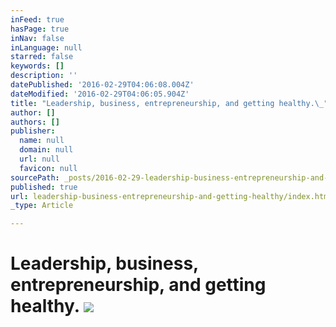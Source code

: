 ```yaml
---
inFeed: true
hasPage: true
inNav: false
inLanguage: null
starred: false
keywords: []
description: ''
datePublished: '2016-02-29T04:06:08.004Z'
dateModified: '2016-02-29T04:06:05.904Z'
title: "Leadership, business, entrepreneurship, and getting healthy.\_"
author: []
authors: []
publisher:
  name: null
  domain: null
  url: null
  favicon: null
sourcePath: _posts/2016-02-29-leadership-business-entrepreneurship-and-getting-healthy.md
published: true
url: leadership-business-entrepreneurship-and-getting-healthy/index.html
_type: Article

---
```

# Leadership, business, entrepreneurship, and getting healthy. ![](https://the-grid-user-content.s3-us-west-2.amazonaws.com/95fd57a4-9247-4c4f-8c1b-20785408f92f.jpg)